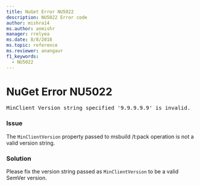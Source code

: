 ```yaml
---
title: NuGet Error NU5022
description: NU5022 Error code
author: mishra14
ms.author: anmishr
manager: rrelyea
ms.date: 8/8/2018
ms.topic: reference
ms.reviewer: anangaur
f1_keywords:
  - NU5022
---
```


# NuGet Error NU5022
<pre>MinClient Version string specified '9.9.9.9.9' is invalid.</pre>

### Issue

The `MinClientVersion` property passed to msbuild /t:pack operation is not a valid version string.


### Solution

Please fix the version string passed as `MinClientVersion` to be a valid SemVer version.

